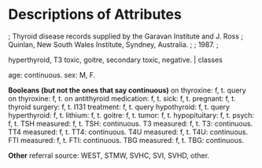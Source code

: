 # Descriptions of Attributes
; Thyroid disease records supplied by the Garavan Institute and J. Ross
; Quinlan, New South Wales Institute, Syndney, Australia.
;
; 1987.
;

hyperthyroid, T3 toxic, goitre, secondary toxic, negative.	|  classes


age:				continuous.
sex:				M, F.

**Booleans (but not the ones that say continuous)**
on thyroxine:			f, t.
query on thyroxine:		f, t.
on antithyroid medication:	f, t.
sick:				f, t.
pregnant:			f, t.
thyroid surgery:		f, t.
I131 treatment:			f, t.
query hypothyroid:		f, t.
query hyperthyroid:		f, t.
lithium:			f, t.
goitre:				f, t.
tumor:				f, t.
hypopituitary:			f, t.
psych:				f, t.
TSH measured:			f, t.
TSH:				continuous.
T3 measured:			f, t.
T3:				continuous.
TT4 measured:			f, t.
TT4:				continuous.
T4U measured:			f, t.
T4U:				continuous.
FTI measured:			f, t.
FTI:				continuous.
TBG measured:			f, t.
TBG:				continuous.

**Other**
referral source:		WEST, STMW, SVHC, SVI, SVHD, other.
